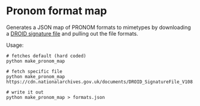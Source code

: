 # Pronom format map

Generates a JSON map of PRONOM formats to mimetypes by downloading a [DROID signature file](https://www.nationalarchives.gov.uk/aboutapps/pronom/droid-signature-files.htm) and pulling out the file formats.

Usage:

```
# fetches default (hard coded)
python make_pronom_map
```

```
# fetch specific file
python make_pronom_map https://cdn.nationalarchives.gov.uk/documents/DROID_SignatureFile_V108.xml
```

```
# write it out
python make_pronom_map > formats.json
```